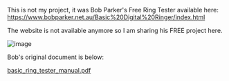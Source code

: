 This is not my project, it was Bob Parker's Free Ring Tester available here: https://www.bobparker.net.au/Basic%20Digital%20Ringer/index.html

The website is not available anymore so I am sharing his FREE project here. 

![image](https://github.com/user-attachments/assets/71e758af-dc57-4628-8ec0-333270e8c0ce)


Bob's original document is below:

[basic_ring_tester_manual.pdf](https://github.com/user-attachments/files/20708708/basic_ring_tester_manual.pdf)
